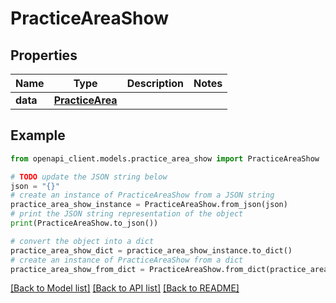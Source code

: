 # PracticeAreaShow


## Properties

Name | Type | Description | Notes
------------ | ------------- | ------------- | -------------
**data** | [**PracticeArea**](PracticeArea.md) |  | 

## Example

```python
from openapi_client.models.practice_area_show import PracticeAreaShow

# TODO update the JSON string below
json = "{}"
# create an instance of PracticeAreaShow from a JSON string
practice_area_show_instance = PracticeAreaShow.from_json(json)
# print the JSON string representation of the object
print(PracticeAreaShow.to_json())

# convert the object into a dict
practice_area_show_dict = practice_area_show_instance.to_dict()
# create an instance of PracticeAreaShow from a dict
practice_area_show_from_dict = PracticeAreaShow.from_dict(practice_area_show_dict)
```
[[Back to Model list]](../README.md#documentation-for-models) [[Back to API list]](../README.md#documentation-for-api-endpoints) [[Back to README]](../README.md)


